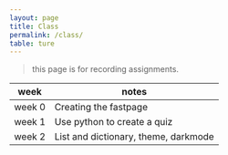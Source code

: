 ```yaml
---
layout: page
title: Class
permalink: /class/
table: ture
---
```


> this page is for recording assignments.

| week   | notes                                                       |
|--------|-------------------------------------------------------------|
| week 0 | Creating the fastpage                                       |
| week 1 | Use python to create a quiz                                 |
| week 2 | List and dictionary, theme, darkmode                        |